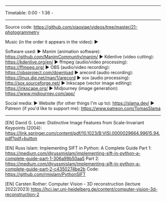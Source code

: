<what the video is about>

------------------

Timetable:
0:00 - <something>
1:36 - <something else>

------------------

Source code: https://github.com/xiaoxiae/videos/tree/master/21-photogrammetry

Music (in the order it appears in the video):
► <credit the music used>

Software used:
► Manim (animation software): https://github.com/ManimCommunity/manim/
► Kdenlive (video cutting): https://kdenlive.org/en/
► ffmpeg (audio/video processing): https://ffmpeg.org/
► OBS (audio/video recording): https://obsproject.com/download
► arecord (audio recording): https://linux.die.net/man/1/arecord
► sox (audio processing): http://sox.sourceforge.net/
► Inkscape (vector image editing): https://inkscape.org/
► Midjourney (image generation): https://www.midjourney.com/app/

Social media:
► Website (for other things I'm up to): https://slama.dev/
► Patreon (if you'd like to support me): https://www.patreon.com/TomasSlama

<ACKNOWLEDGEMENTS>

------------------

[EN] David G. Lowe: Distinctive Image Features from Scale-Invariant Keypoints (2004):
https://link.springer.com/content/pdf/10.1023/B:VISI.0000029664.99615.94.pdf?pdf=button

[EN] Russ Islam: Implementing SIFT in Python: A Complete Guide
Part 1: https://medium.com/@russmislam/implementing-sift-in-python-a-complete-guide-part-1-306a99b50aa5
Part 2: https://medium.com/@russmislam/implementing-sift-in-python-a-complete-guide-part-2-c4350274be2b
Code: https://github.com/rmislam/PythonSIFT

[EN] Carsten Rother: Computer Vision - 3D reconstruction (lecture 2022/2023)
https://hci.iwr.uni-heidelberg.de/content/computer-vision-3d-reconstruction-2 